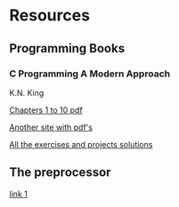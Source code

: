 # Resources

## Programming Books

### C Programming A Modern Approach

K.N. King

[Chapters 1 to 10 pdf](https://www.stormingrobots.com/prod/tutorial/pdf/kingBook-ch1to10.pdf)

[Another site with pdf's](https://www.programmer-books.com/c-programming-a-modern-approach-pdf/)

[All the exercises and projects solutions](https://github.com/williamgherman/c-solutions)

## The preprocessor

[link 1](https://gcc.gnu.org/onlinedocs/cpp/index.html#SEC_Contents)


